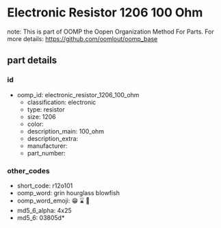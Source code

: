 # Electronic Resistor 1206 100 Ohm  

note: This is part of OOMP the Oopen Organization Method For Parts. For more details: https://github.com/oomlout/oomp_base

##  part details





### id
* oomp_id: electronic_resistor_1206_100_ohm
  * classification: electronic
  * type: resistor
  * size: 1206
  * color: 
  * description_main: 100_ohm
  * description_extra: 
  * manufacturer: 
  * part_number: 

### other_codes
* short_code: r12o101
* oomp_word: grin hourglass blowfish
* oomp_word_emoji: :grin: :hourglass: :blowfish:
* md5_6_alpha: 4x25
* md5_6: 03805d* 